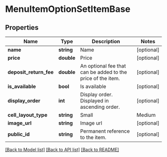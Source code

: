 # MenuItemOptionSetItemBase

## Properties
Name | Type | Description | Notes
------------ | ------------- | ------------- | -------------
**name** | **string** | Name | [optional] 
**price** | **double** | Price | [optional] 
**deposit_return_fee** | **double** | An optional fee that can be added to the price of the item. | [optional] 
**is_available** | **bool** | Is available | [optional] 
**display_order** | **int** | Display order. Displayed in ascending order. | [optional] 
**cell_layout_type** | **string** | Small | Medium | Large  Affects the layout of the menu. | [optional] 
**image_url** | **string** | Image url | [optional] 
**public_id** | **string** | Permanent reference to the item. | [optional] 

[[Back to Model list]](../README.md#documentation-for-models) [[Back to API list]](../README.md#documentation-for-api-endpoints) [[Back to README]](../README.md)


